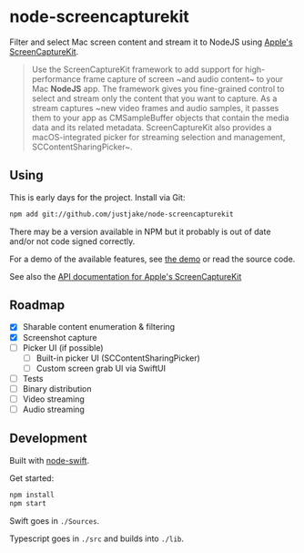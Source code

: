 # node-screencapturekit

Filter and select Mac screen content and stream it to NodeJS using [Apple's ScreenCaptureKit](https://developer.apple.com/documentation/screencapturekit/).

> Use the ScreenCaptureKit framework to add support for high-performance frame capture of screen ~and audio content~ to your Mac **NodeJS** app. The framework gives you fine-grained control to select and stream only the content that you want to capture. As a stream captures ~new video frames and audio samples, it passes them to your app as CMSampleBuffer objects that contain the media data and its related metadata. ScreenCaptureKit also provides a macOS-integrated picker for streaming selection and management, SCContentSharingPicker~.

## Using

This is early days for the project. Install via Git:

```bash
npm add git://github.com/justjake/node-screencapturekit
```

There may be a version available in NPM but it probably is out of date and/or not code signed correctly.

For a demo of the available features, see [the demo](https://github.com/justjake/node-screencapturekit/blob/main/scripts/demo.ts) or read the source code.

See also the [API documentation for Apple's ScreenCaptureKit]()

## Roadmap

- [x] Sharable content enumeration & filtering
- [x] Screenshot capture
- [ ] Picker UI (if possible)
  - [ ] Built-in picker UI (SCContentSharingPicker)
  - [ ] Custom screen grab UI via SwiftUI
- [ ] Tests
- [ ] Binary distribution
- [ ] Video streaming
- [ ] Audio streaming

## Development

Built with [node-swift](https://github.com/kabiroberai/node-swift).

Get started:

```bash
npm install
npm start
```

Swift goes in `./Sources`.

Typescript goes in `./src` and builds into `./lib`.
